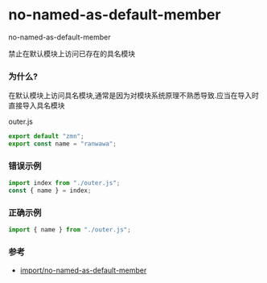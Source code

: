 # no-named-as-default-member

no-named-as-default-member

禁止在默认模块上访问已存在的具名模块

### 为什么?

在默认模块上访问具名模块,通常是因为对模块系统原理不熟悉导致.应当在导入时直接导入具名模块

outer.js

```js
export default "zmn";
export const name = "ranwawa";
```

### 错误示例

```js
import index from "./outer.js";
const { name } = index;
```

### 正确示例

```js
import { name } from "./outer.js";
```

### 参考

- [import/no-named-as-default-member](https://github.com/benmosher/eslint-plugin-import/blob/master/docs/rules/no-named-as-default-member.md)

